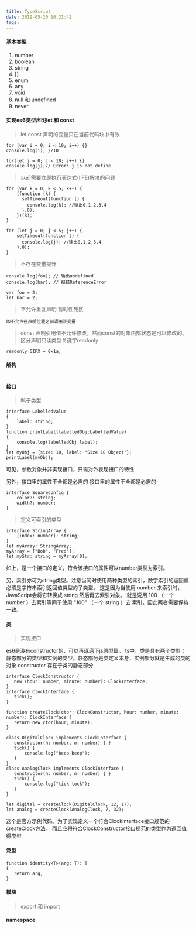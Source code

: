 ```yaml
---
title: TypeScript
date: 2019-05-20 16:21:42
tags:
---
```

#### 基本类型
 1. number 
 2. boolean
 3. string
 4. []
 6. enum
 7. any
 8. void
 9. null 和 undefined
 10. never 
 #### 实现es6类型声明let 和 const
 > let const 声明的变量只在当前代码块中有效

```
for (var i = 0; i < 10; i++) {}
console.log(i); //10
```

```
for(let j = 0; j < 10; j++) {}
console.log(j);// Error: j is not define
```
 > 以前需要立即执行表达式(IIFE)解决的问题
```
for (var k = 0; k < 5; k++) {
    (function (k) {
      setTimeout(function () {
        console.log(k); //输出0,1,2,3,4
      },0);
    })(k);
}
  ```
```
for (let j = 0; j < 5; j++) {
    setTimeout(function () {
      console.log(j); //输出0,1,2,3,4
    },0);
}
```
 >不存在变量提升
```
console.log(foo); // 输出undefined
console.log(bar); // 报错ReferenceError

var foo = 2;
let bar = 2;
```
 > 不允许重复声明
 > 暂时性死区
 
    即不允许在声明位置之前调用该变量
 > const 声明引用值不允许修改，然而const的对象内部状态是可以修改的。区分声明只读类型关键字readonly
 ```
readonly GIPX = 0x1a;
 ```

 #### 解构
```

```
#### 接口
> 鸭子类型
```
interface LabelledValue	
{		
    label: string; 
}
function printLabel(labelledObj:LabelledValue)	
{		
    console.log(labelledObj.label); 
}
let myObj = {size: 10, label: "Size 10 Object"}; 
printLabel(myObj);
```
可见，参数对象并非实现接口，只需对外表现接口的特性

另外，接口里的属性不全都是必需的
接口里的属性不全都是必需的
```
interface SquareConfig { 
    color?: string;
    width?: number; 
}
```
> 定义可索引的类型
```
interface StringArray {
    [index: number]: string;
}
let myArray: StringArray; 
myArray	= ["Bob", "Fred"];
let myStr: string = myArray[0];
```
如上，是一个接口的定义，符合该接口的属性可以number类型为索引。

另，索引亦可为string类型。注意当同时使用两种类型的索引，数字索引的返回值必须是字符串索引返回值类型的子类型。	这是因为当使用	number	来索引时，JavaScript会将它转换成	string	然后再去索引对象。	就是说用	100	（一个	number	）去索引等同于使用	"100"	（一个	string	）去 索引，因此两者需要保持一致。

#### 类
 > 实现接口
 
 es6是没有constructor的，可以再琢磨下js原型篇。
 ts中，类是具有两个类型：静态部分的类型和实例的类型。静态部分是类定义本身，实例部分就是生成的类的对象
 constructor 存在于类的静态部分
 ```
interface ClockConstructor {
    new (hour: number, minute: number): ClockInterface;
}
interface ClockInterface {
    tick();
}

function createClock(ctor: ClockConstructor, hour: number, minute: number): ClockInterface {
    return new ctor(hour, minute);
}

class DigitalClock implements ClockInterface {
    constructor(h: number, m: number) { }
    tick() {
        console.log("beep beep");
    }
}
class AnalogClock implements ClockInterface {
    constructor(h: number, m: number) { }
    tick() {
        console.log("tick tock");
    }
}

let digital = createClock(DigitalClock, 12, 17);
let analog = createClock(AnalogClock, 7, 32);
 ```
 这个是官方示例代码。为了实现定义一个符合ClockInterface接口规范的createClock方法。
 而且应将符合ClockConstructor接口规范的类型作为返回值得类型

 #### 泛型
 ```
function identity<T>(arg: T): T 
{ 
    return arg; 
}
 ```
 #### 模块
  > export 和 import
#### namespace
####
